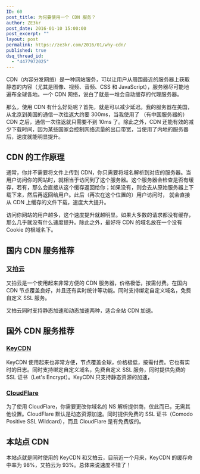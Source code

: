 ```yaml
---
ID: 60
post_title: 为何要使用一个 CDN 服务？
author: ZE3kr
post_date: 2016-01-10 15:00:00
post_excerpt: ""
layout: post
permalink: https://ze3kr.com/2016/01/why-cdn/
published: true
dsq_thread_id:
  - "4477972025"
---
```

<p>CDN（内容分发网络）是一种网站服务，可以让用户从周围最近的服务器上获取静态的内容（尤其是图像、视频、音频、CSS 和 JavaScript），服务器尽可能地遍布全球各地。一个 CDN 网络，说白了就是一堆会自动缓存的代理服务器。</p>

<p>那么，使用 CDN 有什么好处呢？首先，就是可以减少<!--more-->延迟。我的服务器在美国，从北京到美国的通信一次往返大约要 300ms，当我使用了 （有中国服务器的）CDN 之后，通信一次往返就只需要不到 10ms 了。除此之外，CDN 还能有效的减少下载时间，因为某些国家会控制网络流量的出口带宽，当使用了内地的服务器后，速度就能明显提升。</p>

<h2>CDN 的工作原理</h2>

<p>通常，你并不需要将文件上传到 CDN，你只需要将域名解析到对应的服务器。当用户访问你的网站时，就相当于访问到了这个服务器。这个服务器会检查是否有缓存，若有，那么会直接从这个缓存返回给你；如果没有，则会去从原始服务器上下载下来，然后再返回给用户。此后（再次在这个位置的）用户访问时， 就会直接从 CDN 上缓存的文件下载，速度大大提升。</p>

<p>访问你网站的用户越多，这个速度提升就越明显。如果大多数的请求都没有缓存，那么几乎就没有什么速度提升。除此之外，最好将 CDN 的域名放在一个没有 Cookie 的根域名下。</p>

<h2>国内 CDN 服务推荐</h2>

<h3><a href="https://www.upyun.com/zh/index.html" target="_blank">又拍云</a></h3>

<p>又拍云是一个使用起来非常方便的 CDN 服务器，价格极低，按需付费。在国内 CDN 节点覆盖良好，并且还有实时统计等功能。同时支持绑定自定义域名，免费自定义 SSL 服务。</p>

<p>又拍云同时支持静态加速和动态加速两种，适合全站 CDN 加速。</p>

<h2>国外 CDN 服务推荐</h2>

<h3><a href="https://www.keycdn.com/?a=7126" target="_blank">KeyCDN</a></h3>

<p>KeyCDN 使用起来也非常方便，节点覆盖全球，价格极低，按需付费。它也有实时的日志。同时支持绑定自定义域名，免费自定义 SSL 服务，同时提供免费的 SSL 证书（Let's Encrypt）。KeyCDN 只支持静态资源的加速，</p>

<h3><a href="https://www.cloudflare.com/" target="_blank">CloudFlare</a></h3>

<p>为了使用 CloudFlare，你需要更改你域名的 NS 解析提供商，仅此而已，无需其他设置。CloudFlare 默认是动态资源加速。同时提供免费的 SSL 证书（Comodo Positive SSL Wildcard），而且 CloudFlare 是有免费版的。</p>

<h2>本站点 CDN</h2>

<p>本站点就是同时使用的 KeyCDN 和又拍云，目前近一个月来，KeyCDN 的缓存命中率为 98%，又拍云为 93%。总体来说速度不错了！</p>